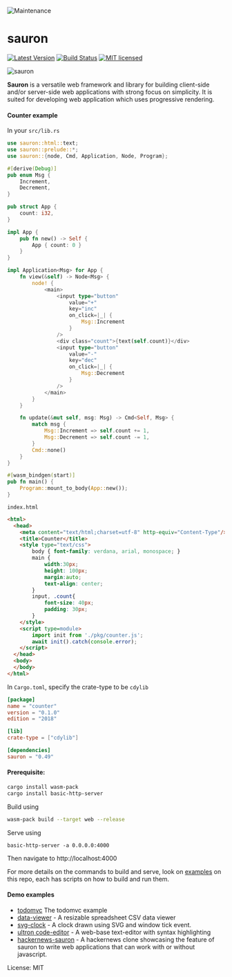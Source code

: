 ![Maintenance](https://img.shields.io/badge/maintenance-activly--developed-brightgreen.svg)

# sauron


[![Latest Version](https://img.shields.io/crates/v/sauron.svg)](https://crates.io/crates/sauron)
[![Build Status](https://travis-ci.org/ivanceras/sauron.svg?branch=master)](https://travis-ci.org/ivanceras/sauron)
[![MIT licensed](https://img.shields.io/badge/license-MIT-blue.svg)](./LICENSE)

![sauron](https://raw.githubusercontent.com/ivanceras/sauron/master/assets/sauron.png)

**Sauron** is a versatile web framework and library for building client-side and/or server-side web applications
with strong focus on simplicity. It is suited for developing web application which uses progressive rendering.


#### Counter example
In your `src/lib.rs`
```rust
use sauron::html::text;
use sauron::prelude::*;
use sauron::{node, Cmd, Application, Node, Program};

#[derive(Debug)]
pub enum Msg {
    Increment,
    Decrement,
}

pub struct App {
    count: i32,
}

impl App {
    pub fn new() -> Self {
        App { count: 0 }
    }
}

impl Application<Msg> for App {
    fn view(&self) -> Node<Msg> {
        node! {
            <main>
                <input type="button"
                    value="+"
                    key="inc"
                    on_click=|_| {
                        Msg::Increment
                    }
                />
                <div class="count">{text(self.count)}</div>
                <input type="button"
                    value="-"
                    key="dec"
                    on_click=|_| {
                        Msg::Decrement
                    }
                />
            </main>
        }
    }

    fn update(&mut self, msg: Msg) -> Cmd<Self, Msg> {
        match msg {
            Msg::Increment => self.count += 1,
            Msg::Decrement => self.count -= 1,
        }
        Cmd::none()
    }
}

#[wasm_bindgen(start)]
pub fn main() {
    Program::mount_to_body(App::new());
}
```
`index.html`
```html
<html>
  <head>
    <meta content="text/html;charset=utf-8" http-equiv="Content-Type"/>
    <title>Counter</title>
    <style type="text/css">
        body { font-family: verdana, arial, monospace; }
        main {
            width:30px;
            height: 100px;
            margin:auto;
            text-align: center;
        }
        input, .count{
            font-size: 40px;
            padding: 30px;
        }
    </style>
    <script type=module>
        import init from './pkg/counter.js';
        await init().catch(console.error);
    </script>
  </head>
  <body>
  </body>
</html>
```
In `Cargo.toml`, specify the crate-type to be `cdylib`

```toml
[package]
name = "counter"
version = "0.1.0"
edition = "2018"

[lib]
crate-type = ["cdylib"]

[dependencies]
sauron = "0.49"
```

#### Prerequisite:

```sh
cargo install wasm-pack
cargo install basic-http-server
```


Build using
```sh
wasm-pack build --target web --release
```
Serve using
```
basic-http-server -a 0.0.0.0:4000
```
Then navigate to http://localhost:4000

For more details on the commands to build and serve, look on [examples](https://github.com/ivanceras/sauron/tree/master/examples) on this repo, each
has scripts on how to build and run them.


#### Demo examples
- [todomvc](https://ivanceras.github.io/todomvc/) The todomvc example
- [data-viewer](https://ivanceras.github.io/data-viewer/) - A resizable spreadsheet CSV data viewer
- [svg-clock](https://ivanceras.github.io/svg-clock/) - A clock drawn using SVG and window tick event.
- [ultron code-editor](https://ivanceras.github.io/ultron/) - A web-base text-editor with syntax highlighting
- [hackernews-sauron](https://github.com/ivanceras/hackernews-sauron) - A hackernews clone showcasing the feature of sauron to write web applications that can work with or without javascript.



License: MIT
